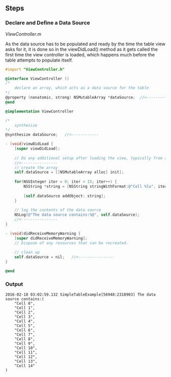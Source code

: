 ## Steps

### Declare and Define a Data Source

<i>ViewController.m</i>

As the data source has to be populated and ready by the time the table view asks for it, it is done so in the viewDidLoad() method as it gets called the first time the view controller is loaded, which happens much before the table attempts to populate itself. 

```objective-c
#import "ViewController.h"

@interface ViewController ()
/*
	declare an array, which acts as a data source for the table
*/
@property (nonatomic, strong) NSMutableArray *dataSource;  //<---------------
@end

@implementation ViewController

/*
	synthesize
*/
@synthesize dataSource;   //<------------

- (void)viewDidLoad {
	[super viewDidLoad];
	
	// Do any additional setup after loading the view, typically from a nib.
	//<----------------
	// create the array
	self.dataSource = [[NSMutableArray alloc] init];
	
	for(NSUInteger iter = 0; iter < 15; iter++) {
		NSString *string = [NSString stringWithFormat:@"Cell %lu", iter];
		
		[self.dataSource addObject: string];
	}
	
	// log the contents of the data source
	NSLog(@"The data source contains:%@", self.dataSource);
	//<----------------
}

- (void)didReceiveMemoryWarning {
	[super didReceiveMemoryWarning];
	// Dispose of any resources that can be recreated.
	
	// clean up
	self.dataSource = nil;   //<----------------
}

@end

```

### Output

    2016-02-18 03:02:59.132 SimpleTableExample[56948:2318903] The data source contains:(
        "Cell 0",
        "Cell 1",
        "Cell 2",
        "Cell 3",
        "Cell 4",
        "Cell 5",
        "Cell 6",
        "Cell 7",
        "Cell 8",
        "Cell 9",
        "Cell 10",
        "Cell 11",
        "Cell 12",
        "Cell 13",
        "Cell 14"
    )

